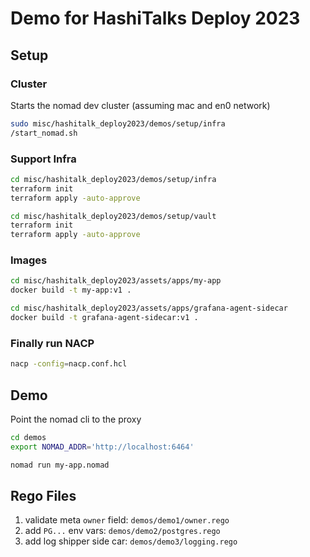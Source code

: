 # Demo for HashiTalks Deploy 2023

## Setup

### Cluster

Starts the nomad dev cluster (assuming mac and en0 network)

```bash
sudo misc/hashitalk_deploy2023/demos/setup/infra
/start_nomad.sh
```

### Support Infra

```bash
cd misc/hashitalk_deploy2023/demos/setup/infra
terraform init
terraform apply -auto-approve
```

```bash
cd misc/hashitalk_deploy2023/demos/setup/vault
terraform init
terraform apply -auto-approve
```

### Images

```bash
cd misc/hashitalk_deploy2023/assets/apps/my-app
docker build -t my-app:v1 .
```

```bash
cd misc/hashitalk_deploy2023/assets/apps/grafana-agent-sidecar
docker build -t grafana-agent-sidecar:v1 .
```

### Finally run NACP

```bash
nacp -config=nacp.conf.hcl
```

## Demo

Point the nomad cli to the proxy
```bash
cd demos
export NOMAD_ADDR='http://localhost:6464'

nomad run my-app.nomad
```


## Rego Files

1. validate meta `owner` field: `demos/demo1/owner.rego`
2. add `PG...` env vars: `demos/demo2/postgres.rego`
3. add log shipper side car: `demos/demo3/logging.rego`

